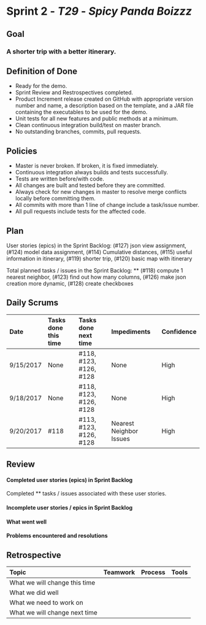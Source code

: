 # Sprint 2 - *T29* - *Spicy Panda Boizzz*

## Goal

### A shorter trip with a better itinerary.

## Definition of Done

* Ready for the demo.
* Sprint Review and Restrospectives completed.
* Product Increment release created on GitHub with appropriate version number and name, a description based on the template, and a JAR file containing the executables to be used for the demo. 
* Unit tests for all new features and public methods at a minimum.
* Clean continuous integration build/test on master branch.
* No outstanding branches, commits, pull requests.

## Policies

* Master is never broken.  If broken, it is fixed immediately.
* Continuous integration always builds and tests successfully.
* Tests are written before/with code.  
* All changes are built and tested before they are committed.
* Always check for new changes in master to resolve merge conflicts locally before committing them.
* All commits with more than 1 line of change include a task/issue number.
* All pull requests include tests for the affected code.

## Plan 

User stories (epics) in the Sprint Backlog: 
(#127) json view assignment, 
(#124) model data assignment, 
(#114) Cumulative distances, 
(#115) useful information in itinerary, 
(#119) shorter trip, 
(#120) basic map with itinerary

Total planned tasks / issues in the Sprint Backlog: ** 
(#118) compute 1 nearest neighbor, 
(#123) find out how many columns, 
(#126) make json creation more dynamic, 
(#128) create checkboxes

## Daily Scrums

Date | Tasks done this time | Tasks done next time | Impediments | Confidence
:--- | :--- | :--- | :--- | :---
 9/15/2017 | None | #118, #123, #126, #128 | None | High
 9/18/2017 | None | #118, #123, #126, #128 | None | High 
 9/20/2017 | #118 | #113, #123, #126, #128 | Nearest Neighbor Issues | High 

## Review

#### Completed user stories (epics) in Sprint Backlog 

Completed ** tasks / issues associated with these user stories.

#### Incomplete user stories / epics in Sprint Backlog 

#### What went well

#### Problems encountered and resolutions

## Retrospective

Topic | Teamwork | Process | Tools
:--- | :--- | :--- | :---
What we will change this time |  |  | 
What we did well |  |  | 
What we need to work on |  |  |
What we will change next time |  |  | 
